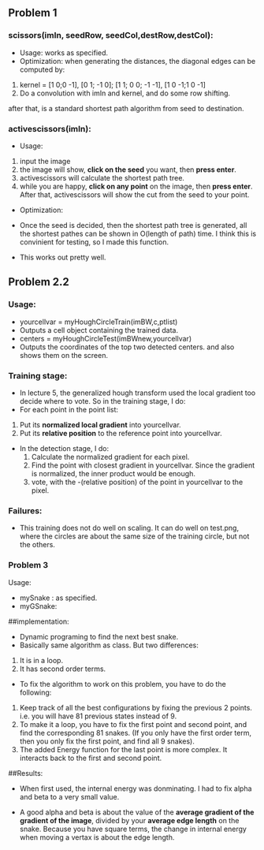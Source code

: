 ## Problem 1

### scissors(imIn, seedRow, seedCol,destRow,destCol):
- Usage: works as specified.
- Optimization: when generating the distances, the diagonal edges can be computed by:
 1. kernel = [1 0;0 -1], [0 1; -1 0]; [1 1; 0 0; -1 -1], [1 0 -1;1 0 -1] 
 2. Do a convolution with imIn and kernel, and do some row shifting.

after that, is a standard shortest path algorithm from seed to destination.

### activescissors(imIn):
- Usage: 
 1. input the image
 2. the image will show, **click on the seed** you want, then **press enter**.
 3. activescissors will calculate the shortest path tree.
 4. while you are happy, **click on any point** on the image, then **press enter**. After that, activescissors will show the cut from the seed to your point.
- Optimization:
 - Once the seed is decided, then the shortest path tree is generated, all the shortest pathes can be shown in O(length of path) time. I think this is convinient for testing, so I made this function.

- This works out pretty well.

## Problem 2.2
### Usage: 
- yourcellvar = myHoughCircleTrain(imBW,c,ptlist)
 - Outputs a cell object containing the trained data.
- centers = myHoughCircleTest(imBWnew,yourcellvar)
 - Outputs the coordinates of the top two detected centers. and also shows them on the screen.

### Training stage:
- In lecture 5, the generalized hough transform used the local gradient too decide where to vote. So in the training stage, I do:
- For each point in the point list:
 1. Put its **normalized local gradient** into yourcellvar.
 2. Put its **relative position** to the reference point into yourcellvar.

- In the detection stage, I do:
  1. Calculate the normalized gradient for each pixel.
  2. Find the point with closest gradient in yourcellvar. Since the gradient is normalized, the inner product would be enough.
  3. vote, with the -(relative position) of the point in yourcellvar to the pixel.

### Failures:
- This training does not do well on scaling. It can do well on test.png, where the circles are about the same size of the training circle, but not the others.

### Problem 3

Usage: 
- mySnake : as specified.
- myGSnake: 


##implementation:
- Dynamic programing to find the next best snake.
- Basically same algorithm as class. But two differences:
 1. It is in a loop.
 2. It has second order terms.
- To fix the algorithm to work on this problem, you have to do the following:
 1. Keep track of all the best configurations by fixing the previous 2 points. i.e. you will have 81 previous states instead of 9.
 2. To make it a loop, you have to fix the first point and second point, and find the corresponding 81 snakes. (If you only have the first order term, then you only fix the first point, and find all 9 snakes).
 3. The added Energy function for the last point is more complex. It interacts back to the first and second point.

##Results:
- When first used, the internal energy was donminating. I had to fix alpha and beta to a very small value.

- A good alpha and beta is about the value of the **average gradient of the gradient of the image**, divided by your **average edge length** on the snake. Because you have square terms, the change in internal energy when moving a vertax is about the edge length.
